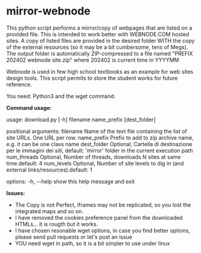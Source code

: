 # mirror-webnode
This python script performs a mirror/copy of webpages that are listed on a provided file. This is intended to work better with WEBNODE.COM hosted sites. A copy of listed files are provided in the desired folder WITH the copy of the external resources (so it may be a bit cumbersome, tens of Megs).
The output folder is automatically ZIP-compressed to a file named "PREFIX 202402 webnode site.zip" where 202402 is current time in YYYYMM

Webnode is used in few high school textbooks as an example for web sites design tools. This script permits to store the student works for future reference.

You need: Python3 and the wget command. 

**Command usage:**

usage: download.py [-h] filename name_prefix [dest_folder]

positional arguments:
  filename     Name of the text file containing the list of site URLs. One URL per row.
  name_prefix  Prefix to add to zip archive name, e.g. it can be one
               class name
  dest_folder  Optional, Cartella di destinazione per le immagini dei siti,
               default: 'mirror' folder in the current execution path
  num_threads  Optional, Number of threads, downloads N sites at same
               time.default: 4
  num_levels   Optional, Number of site levels to dig in (and external
               links/resources).default: 1

options:
  -h, --help   show this help message and exit

**Issues:**
- The Copy is not Perfect, iframes may not be replicated, so you lost the integrated maps and so on.
- I have removed the cookies preference panel from the downloaded HTMLs... it is rougth but it works.
- I have chosen resonable wget options, in case you find better options, please send pull requests or let's post an issue
- YOU need wget in path, so it is a bit simpler to use under linux
